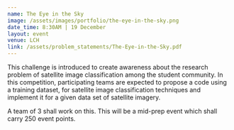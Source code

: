 ```yaml
---
name: The Eye in the Sky
image: /assets/images/portfolio/the-eye-in-the-sky.png
date_time: 8:30AM | 19 December
layout: event
venue: LCH
link: /assets/problem_statements/The-Eye-in-the-Sky.pdf
---
```

This challenge is introduced to create awareness about the research problem of satellite image classification among the student community. In this competition, participating teams are expected to propose a code using a training dataset, for satellite image classification techniques and implement it for a given data set of satellite imagery. 

A team of 3 shall work on this. This will be a mid-prep event which shall carry 250 event points. 